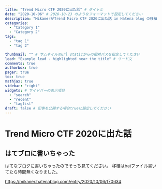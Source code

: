 ```yaml
---
title: "Trend Micro CTF 2020に出た話" # タイトル
date: "2020-10-06" # 2020-10-23 のようなフォーマットで設定してください
description: "MikanerがTrend Micro CTF 2020に出た話 in Hatena blog の移植" # ページの説明
categories:
  - "Category 1"
  - "Category 2"
tags:
  - "tag 1"
  - "tag 2"

thumbnail: "" # サムネイルのurl staticからの相対パスを指定してください
lead: "Example lead - highlighted near the title" # リード文
comments: true
authorbox: true
pager: true
toc: true
mathjax: true
sidebar: "right"
widgets: # サイドバーの表示項目
  - "search"
  - "recent"
  - "taglist"
draft: false # 記事を公開する場合trueに設定してください
---
```


# Trend Micro CTF 2020に出た話
## はてブロに書いちゃった
はてなブログに書いちゃったのでそっち見てください。
移植はbatファイル書いてたら時間無くなりました。

https://mikaner.hatenablog.com/entry/2020/10/06/170634